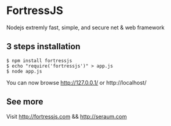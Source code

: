 # FortressJS
Nodejs extremly fast, simple, and secure net &amp; web framework

3 steps installation
----------

```
$ npm install fortressjs
$ echo "require('fortressjs')" > app.js
$ node app.js
```

You can now browse http://127.0.0.1/ or http://localhost/

See more
--------

Visit http://fortressjs.com && http://seraum.com
